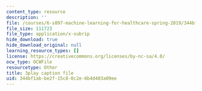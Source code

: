 ```yaml
---
content_type: resource
description: ''
file: /courses/6-s897-machine-learning-for-healthcare-spring-2019/344bf1abbe2f15c80c2e6b4d403a09ee_kZrb6ZIwJqg.srt
file_size: 111723
file_type: application/x-subrip
hide_download: true
hide_download_original: null
learning_resource_types: []
license: https://creativecommons.org/licenses/by-nc-sa/4.0/
ocw_type: OCWFile
resourcetype: Other
title: 3play caption file
uid: 344bf1ab-be2f-15c8-0c2e-6b4d403a09ee
---
```

